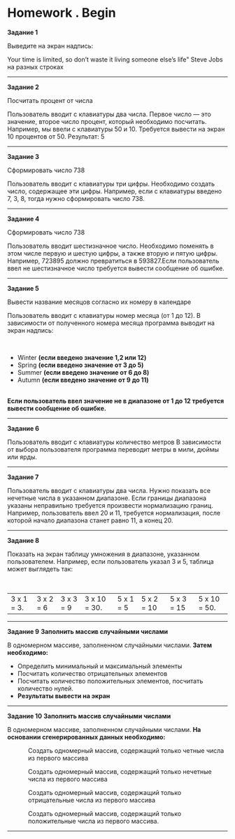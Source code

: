 # Homework . Begin 
<div>
<div>
<b>Задание 1</b>
<p>Выведите на экран надпись: </p>
 <quote>Your time is limited, so don’t waste it living someone else’s life" Steve Jobs на разных строках </quote>
</div>
<hr>
<div>
<b>Задание 2</b>
<p>Посчитать процент от числа </p>
<p>Пользователь вводит с клавиатуры два числа. Первое 
   число — это значение, второе число процент, который
   необходимо посчитать. Например, мы ввели с клавиатуры
   50 и 10. Требуется вывести на экран 10 процентов от 50.
   Результат: 5</p>
</div>
<hr>

<div>
<b>Задание 3</b>
<p>Сформировать число 738 </p>
<p>Пользователь вводит с клавиатуры три цифры. Необходимо создать число, содержащее эти цифры. 
   Например, если с клавиатуры введено 7, 3, 8, тогда нужно сформировать число 738.</p>
</div>
<hr>

<div>
<b>Задание 4</b>
<p>Сформировать число 738 </p>
<p> Пользователь вводит шестизначное число. Необходимо
    поменять в этом числе первую и шестую цифры, а также вторую и пятую цифры.
    Например, 723895 должно превратиться в 593827.Если пользователь ввел не шестизначное число 
    требуется вывести сообщение об ошибке. </p>
</div>
<hr>

<div>
<b>Задание 5</b>
<p>Вывести название месяцов согласно их номеру в календаре </p>
<p> Пользователь вводит с клавиатуры номер месяца (от 1 до 12). 
    В зависимости от полученного номера месяца программа выводит на экран надпись:</p> <br>
 <ul>
      <li>Winter <b>(если введено значение 1,2 или 12)</b> </li>
      <li>Spring <b>(если введено значение от 3 до 5) </b>  </li>
      <li>Summer <b>(если введено значение от 6 до 8) </b>  </li>
      <li>Autumn <b>(если введено значение от 9 до 11) </b>  </li>
  </ul>
<br>
<b>Если пользователь ввел значение не в диапазоне от 1 до 12 требуется вывести сообщение об ошибке.</b>
</div>
<hr>

<div>
<b>Задание 6</b>
<p>Пользователь вводит с клавиатуры количество метров
   В зависимости от выбора пользователя программа
   переводит метры в мили, дюймы или ярды.</p>
</div>
<hr>
 
<div>
<b>Задание 7</b>
<p>Пользователь вводит с клавиатуры два числа. 
   Нужно показать все нечетные числа в указанном диапазоне. Если
   границы диапазона указаны неправильно требуется произвести нормализацию границ. 
   Например, пользователь ввел 20 и 11, требуется нормализация,
   после которой начало диапазона станет равно 11, а конец 20.  </p>
</div>
<hr>
 
 <div>
  <div>
     <b>Задание 8</b>
     <p> Показать на экран таблицу умножения в диапазоне,
         указанном пользователем. Например, если пользователь
         указал 3 и 5, таблица может выглядеть так:</p>
   </div>
  <div>
      <table>
      <tr>
         <td>3 x 1 = 3.</td>
         <td>3 x 2 = 6</td>
         <td>3 x 3 = 9</td>
         <td>3 x 10 = 30.</td><br>
         <td>5 x 1 = 5</td>
         <td>5 x 2 = 10</td>
         <td>5 x 3 = 15</td>
         <td>5 x 10 = 50.</td>
     </tr>
    </table>
  </div>
</div>
<hr>
 
<div>
<b>Задание 9</b>
<b>Заполнить массив случайными числами </b>
<p> В одномерном массиве, заполненном случайными
    числами.<b> Затем необходимо:</b> </p>
    <ul>
     <li> Определить минимальный и максимальный элементы </li> 
     <li> Посчитать количество отрицательных элементов
     <li> Посчитать количество положительных элементов, посчитать количество нулей. 
     <li><b> Результаты вывести на экран </b> </li>
</div>
<hr>
 
<div>
<b>Задание 10</b>
<b>Заполнить массив случайными числами </b>
<p> В одномерном массиве, заполненном случайными
    числами.<b> На основании сгенерированных данных необходимо:</b> </p>
<ul>
    <ol> Создать одномерный массив, содержащий только четные числа из первого массива </ol> 
    <ol> Создать одномерный массив, содержащий только нечетные числа из первого массива </ol>
    <ol> Создать одномерный массив, содержащий только отрицательные числа из первого массива </ol>
    <ol> Создать одномерный массив, содержащий только положительные числа из первого массива. </ol>
</ul>
</div>
<hr>
</div>
 
</div>
 
 <!--
Есть одномерный массив, заполненный случайными
числами. На основании данных этого массива нужно:
■ Создать одномерный массив, содержащий только
четные числа из первого массива;
■ Создать одномерный массив, содержащий только
нечетные числа из первого массива;
■ Создать одномерный массив, содержащий только
отрицательные числа из первого массива;
■ Создать одномерный массив, содержащий только
положительные числа из первого массива
!-->

